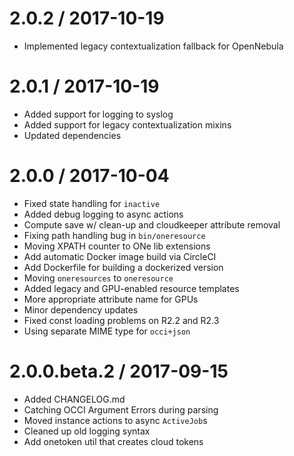 
2.0.2 / 2017-10-19
==================

  * Implemented legacy contextualization fallback for OpenNebula

2.0.1 / 2017-10-19
==================

  * Added support for logging to syslog
  * Added support for legacy contextualization mixins
  * Updated dependencies

2.0.0 / 2017-10-04
==================

  * Fixed state handling for `inactive`
  * Added debug logging to async actions
  * Compute save w/ clean-up and cloudkeeper attribute removal
  * Fixing path handling bug in `bin/oneresource`
  * Moving XPATH counter to ONe lib extensions
  * Add automatic Docker image build via CircleCI
  * Add Dockerfile for building a dockerized version
  * Moving `oneresources` to `oneresource`
  * Added legacy and GPU-enabled resource templates
  * More appropriate attribute name for GPUs
  * Minor dependency updates
  * Fixed const loading problems on R2.2 and R2.3
  * Using separate MIME type for `occi+json`

2.0.0.beta.2 / 2017-09-15
==================

  * Added CHANGELOG.md
  * Catching OCCI Argument Errors during parsing
  * Moved instance actions to async `ActiveJob`s
  * Cleaned up old logging syntax
  * Add onetoken util that creates cloud tokens
